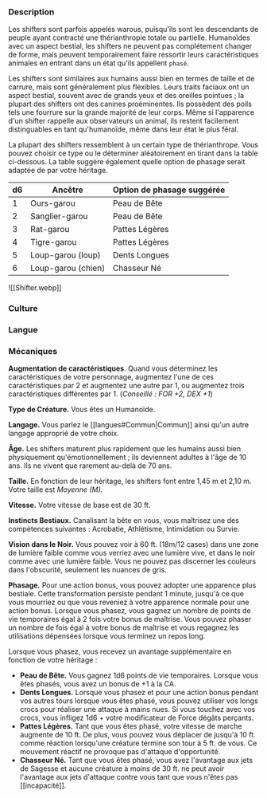 
### Description

Les shifters sont parfois appelés warous, puisqu'ils sont les descendants de peuple ayant contracté une thérianthropie totale ou partielle. Humanoïdes avec un aspect bestial, les shifters ne peuvent pas complétement changer de forme, mais peuvent temporairement faire ressortir leurs caractéristiques animales en entrant dans un état qu'ils appellent `phasé`.

Les shifters sont similaires aux humains aussi bien en termes de taille et de carrure, mais sont généralement plus flexibles. Leurs traits faciaux ont un aspect bestial, souvent avec de grands yeux et des oreilles pointues ; la plupart des shifters ont des canines proéminentes. Ils possèdent des poils tels une fourrure sur la grande majorité de leur corps. Même si l'apparence d'un shifter rappelle aux observateurs un animal, ils restent facilement distinguables en tant qu'humanoïde, même dans leur état le plus féral.

La plupart des shifters ressemblent à un certain type de thérianthrope. Vous pouvez choisir ce type ou le déterminer aléatoirement en tirant dans la table ci-dessous. La table suggère également quelle option de phasage serait adaptée de par votre héritage.

| d6  | Ancêtre            | Option de phasage suggérée |
| --- | ------------------ | -------------------------- |
| 1   | Ours-garou         | Peau de Bête               |
| 2   | Sanglier-garou     | Peau de Bête               |
| 3   | Rat-garou          | Pattes Légères             |
| 4   | Tigre-garou        | Pattes Légères             |
| 5   | Loup-garou (loup)  | Dents Longues              |
| 6   | Loup-garou (chien) | Chasseur Né                |
![[Shifter.webp]]
### Culture

### Langue

### Mécaniques

**Augmentation de caractéristiques**. Quand vous déterminez les caractéristiques de votre personnage, augmentez l'une de ces caractéristiques par 2 et augmentez une autre par 1, ou augmentez trois caractéristiques différentes par 1. (*Conseillé : FOR +2, DEX +1*)

**Type de Créature.** Vous êtes un Humanoïde.

**Langage.** Vous parlez le [[langues#Commun|Commun]] ainsi qu'un autre langage approprié de votre choix.

**Âge.** Les shifters maturent plus rapidement que les humains aussi bien physiquement qu'émotionnellement ; ils deviennent adultes à l'âge de 10 ans. Ils ne vivent que rarement au-delà de 70 ans.

**Taille.** En fonction de leur héritage, les shifters font entre 1,45 m et 2,10 m. Votre taille est _Moyenne (M)_.

**Vitesse.** Votre vitesse de base est de 30 ft.

__Instincts Bestiaux.__ Canalisant la bête en vous, vous maîtrisez une des compétences suivantes : Acrobatie, Athlétisme, Intimidation ou Survie.

__Vision dans le Noir.__ Vous pouvez voir à 60 ft. (18m/12 cases) dans une zone de lumière faible comme vous verriez avec une lumière vive, et dans le noir comme avec une lumière faible. Vous ne pouvez pas discerner les couleurs dans l'obscurité, seulement les nuances de gris.

__Phasage.__ Pour une action bonus, vous pouvez adopter une apparence plus bestiale. Cette transformation persiste pendant 1 minute, jusqu'à ce que vous mourriez ou que vous reveniez à votre apparence normale pour une action bonus. Lorsque vous phasez, vous gagnez un nombre de points de vie temporaires égal à 2 fois votre bonus de maîtrise. Vous pouvez phaser un nombre de fois égal à votre bonus de maîtrise et vous regagnez les utilisations dépensées lorsque vous terminez un repos long.

Lorsque vous phasez, vous recevez un avantage supplémentaire en fonction de votre héritage : 

 - __Peau de Bête.__ Vous gagnez 1d6 points de vie temporaires. Lorsque vous êtes phasés, vous avez un bonus de +1 à la CA.
 - __Dents Longues.__ Lorsque vous phasez et pour une action bonus pendant vos autres tours lorsque vous êtes phasé, vous pouvez utiliser vos longs crocs pour réaliser une attaque à mains nues. Si vous touchez avec vos crocs, vous infligez 1d6 + votre modificateur de Force dégâts perçants.
 - __Pattes Légères.__ Tant que vous êtes phasé, votre vitesse de marche augmente de 10 ft. De plus, vous pouvez vous déplacer de jusqu'à 10 ft. comme réaction lorsqu'une créature termine son tour à 5 ft. de vous. Ce mouvement réactif ne provoque pas d'attaque d'opportunité.
 - __Chasseur Né.__ Tant que vous êtes phasé, vous avez l'avantage aux jets de Sagesse et aucune créature à moins de 30 ft. ne peut avoir l'avantage aux jets d'attaque contre vous tant que vous n'êtes pas [[incapacité]].
